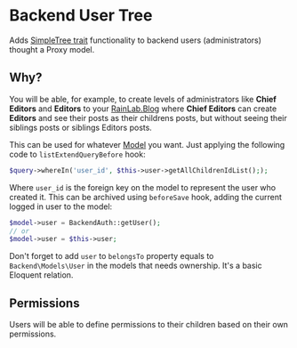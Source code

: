 # Backend User Tree
Adds [SimpleTree trait](https://octobercms.com/docs/database/traits#simple-tree) functionality to backend users (administrators) thought a Proxy model.

## Why?

You will be able, for example, to create levels of administrators like **Chief Editors** and **Editors** to your [RainLab.Blog](https://octobercms.com/plugin/rainlab-blog)
where **Chief Editors** can create **Editors** and see their posts as their childrens posts, but without seeing their siblings posts or siblings Editors posts.

This can be used for whatever [Model](http://octobercms.com/docs/database/model) you want. Just applying the following code to `listExtendQueryBefore` hook:

```php
$query->whereIn('user_id', $this->user->getAllChildrenIdList(););
```

Where `user_id` is the foreign key on the model to represent the user who created it.
This can be archived using `beforeSave` hook, adding the current logged in user to the model:

```php
$model->user = BackendAuth::getUser();
// or
$model->user = $this->user;
```

Don't forget to add `user` to `belongsTo` property equals to `Backend\Models\User` in the models that needs ownership. It's a basic Eloquent relation.

## Permissions

Users will be able to define permissions to their children based on their own permissions.
